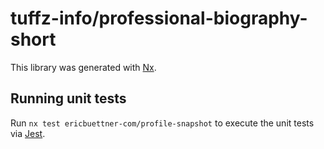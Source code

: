 # tuffz-info/professional-biography-short

This library was generated with [Nx](https://nx.dev).

## Running unit tests

Run `nx test ericbuettner-com/profile-snapshot` to execute the unit tests via [Jest](https://jestjs.io).

